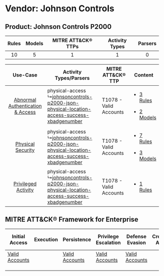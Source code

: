 Vendor: Johnson Controls
========================
Product: Johnson Controls P2000
-------------------------------
| Rules | Models | MITRE ATT&CK® TTPs | Activity Types | Parsers |
|:-----:|:------:|:------------------:|:--------------:|:-------:|
|  10   |   5    |         1          |       1        |    0    |

|    Use-Case    | Activity Types/Parsers    | MITRE ATT&CK® TTP          | Content    |
|:----:| ---- | ---- | ---- |
| [Abnormal Authentication & Access](../../../UseCases/uc_abnormal_authentication_&_access.md) |  physical-access<br> ↳[johnsoncontrols-p2000-json-physical-location-access-success-xbadgenumber](Ps/pC_johnsoncontrolsp2000jsonphysicallocationaccesssuccessxbadgenumber.md)<br> | T1078 - Valid Accounts<br> | [<ul><li>3 Rules</li></ul><ul><li>2 Models</li></ul>](RM/r_m_johnson_controls_johnson_controls_p2000_Abnormal_Authentication_&_Access.md) |
|    [Physical Security](../../../UseCases/uc_physical_security.md)    |  physical-access<br> ↳[johnsoncontrols-p2000-json-physical-location-access-success-xbadgenumber](Ps/pC_johnsoncontrolsp2000jsonphysicallocationaccesssuccessxbadgenumber.md)<br> | T1078 - Valid Accounts<br> | [<ul><li>7 Rules</li></ul><ul><li>3 Models</li></ul>](RM/r_m_johnson_controls_johnson_controls_p2000_Physical_Security.md)    |
|    [Privileged Activity](../../../UseCases/uc_privileged_activity.md)    |  physical-access<br> ↳[johnsoncontrols-p2000-json-physical-location-access-success-xbadgenumber](Ps/pC_johnsoncontrolsp2000jsonphysicallocationaccesssuccessxbadgenumber.md)<br> | T1078 - Valid Accounts<br> | [<ul><li>1 Rules</li></ul>](RM/r_m_johnson_controls_johnson_controls_p2000_Privileged_Activity.md)    |

MITRE ATT&CK® Framework for Enterprise
--------------------------------------
| Initial Access                                                      | Execution | Persistence                                                         | Privilege Escalation                                                | Defense Evasion                                                     | Credential Access | Discovery | Lateral Movement | Collection | Command and Control | Exfiltration | Impact |
| ------------------------------------------------------------------- | --------- | ------------------------------------------------------------------- | ------------------------------------------------------------------- | ------------------------------------------------------------------- | ----------------- | --------- | ---------------- | ---------- | ------------------- | ------------ | ------ |
| [Valid Accounts](https://attack.mitre.org/techniques/T1078)<br><br> |           | [Valid Accounts](https://attack.mitre.org/techniques/T1078)<br><br> | [Valid Accounts](https://attack.mitre.org/techniques/T1078)<br><br> | [Valid Accounts](https://attack.mitre.org/techniques/T1078)<br><br> |                   |           |                  |            |                     |              |        |